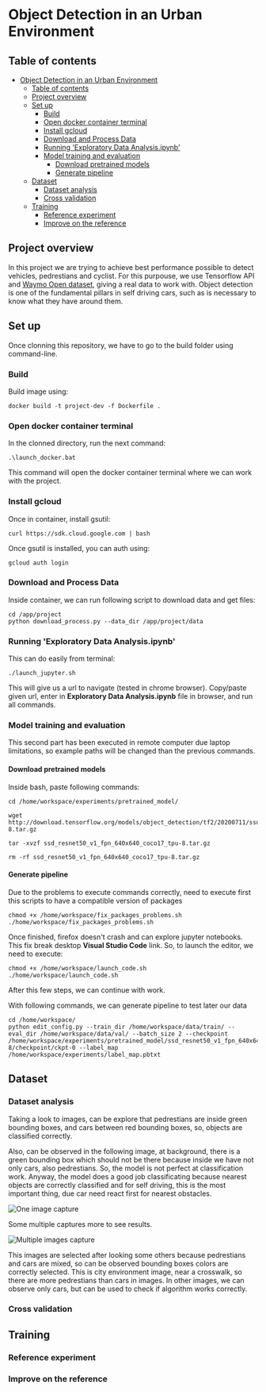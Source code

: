 # Object Detection in an Urban Environment

## Table of contents
- [Object Detection in an Urban Environment](#object-detection-in-an-urban-environment)
  - [Table of contents](#table-of-contents)
  - [Project overview](#project-overview)
  - [Set up](#set-up)
    - [Build](#build)
    - [Open docker container terminal](#open-docker-container-terminal)
    - [Install gcloud](#install-gcloud)
    - [Download and Process Data](#download-and-process-data)
    - [Running 'Exploratory Data Analysis.ipynb'](#running-exploratory-data-analysisipynb)
    - [Model training and evaluation](#model-training-and-evaluation)
      - [Download pretrained models](#download-pretrained-models)
      - [Generate pipeline](#generate-pipeline)
  - [Dataset](#dataset)
    - [Dataset analysis](#dataset-analysis)
    - [Cross validation](#cross-validation)
  - [Training](#training)
    - [Reference experiment](#reference-experiment)
    - [Improve on the reference](#improve-on-the-reference)


## Project overview

In this project we are trying to achieve best performance possible to detect vehicles, pedrestians and cyclist. For this purpouse, we use Tensorflow API and [Waymo Open dataset](https://waymo.com/open/), giving a real data to work with. 
Object detection is one of the fundamental pillars in self driving cars, such as is necessary to know what they have around them.

## Set up
Once clonning this repository, we have to go to the build folder using command-line.  

### Build
Build image using:
```
docker build -t project-dev -f Dockerfile .
```

### Open docker container terminal
In the clonned directory, run the next command:
```
.\launch_docker.bat
```
This command will open the docker container terminal where we can work with the project.

### Install gcloud
Once in container, install gsutil:
```
curl https://sdk.cloud.google.com | bash
```
Once gsutil is installed, you can auth using:
```
gcloud auth login
```
### Download and Process Data
Inside container, we can run following script to download data and get files:
```
cd /app/project
python download_process.py --data_dir /app/project/data
```

### Running 'Exploratory Data Analysis.ipynb'
This can do easily from terminal:
```
./launch_jupyter.sh
```
This will give us a url to navigate (tested in chrome browser). Copy/paste given url, enter in **Exploratory Data Analysis.ipynb** file in browser, and run all commands.

### Model training and evaluation

This second part has been executed in remote computer due laptop limitations, so example paths will be changed than the previous commands.

#### Download pretrained models
Inside bash, paste following commands:
```
cd /home/workspace/experiments/pretrained_model/

wget http://download.tensorflow.org/models/object_detection/tf2/20200711/ssd_resnet50_v1_fpn_640x640_coco17_tpu-8.tar.gz

tar -xvzf ssd_resnet50_v1_fpn_640x640_coco17_tpu-8.tar.gz

rm -rf ssd_resnet50_v1_fpn_640x640_coco17_tpu-8.tar.gz
```

#### Generate pipeline

Due to the problems to execute commands correctly, need to execute first this scripts to have a compatible version of packages

```
chmod +x /home/workspace/fix_packages_problems.sh
./home/workspace/fix_packages_problems.sh
```

Once finished, firefox doesn't crash and can explore jupyter notebooks. This fix break desktop **Visual Studio Code** link. So, to launch the editor, we need to execute:

```
chmod +x /home/workspace/launch_code.sh
./home/workspace/launch_code.sh
```

After this few steps, we can continue with work.

With following commands, we can generate pipeline to test later our data
```
cd /home/workspace/
python edit_config.py --train_dir /home/workspace/data/train/ --eval_dir /home/workspace/data/val/ --batch_size 2 --checkpoint /home/workspace/experiments/pretrained_model/ssd_resnet50_v1_fpn_640x640_coco17_tpu-8/checkpoint/ckpt-0 --label_map /home/workspace/experiments/label_map.pbtxt
```

## Dataset

### Dataset analysis

Taking a look to images, can be explore that pedrestians are inside green bounding boxes, and cars between red bounding boxes, so, objects are classified correctly.

Also, can be observed in the following image, at background, there is a green bounding box which should not be there because inside we have not only cars, also pedrestians. So, the model is not perfect at classification work. Anyway, the model does a good job classificating because nearest objects are correctly classified and for self driving, this is the most important thing, due car need react first for nearest obstacles.

![One image capture](images/exploratory_data_analysis1.png)

Some multiple captures more to see results.

![Multiple images capture](images/exploratory_data_analysis_multiple.png)

This images are selected after looking some others because pedrestians and cars are mixed, so can be observed bounding boxes colors are correctly selected. This is city environment image, near a crosswalk, so there are more pedrestians than cars in images.
In other images, we can observe only cars, but can be used to check if algorithm works correctly.


### Cross validation

## Training

### Reference experiment

### Improve on the reference
